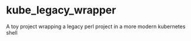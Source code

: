 # kube_legacy_wrapper
A toy project wrapping a legacy perl project in a more modern kubernetes shell


